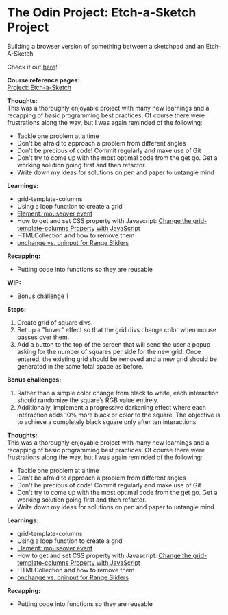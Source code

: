 # The Odin Project: Etch-a-Sketch Project

Building a browser version of something between a sketchpad and an Etch-A-Sketch

Check it out [here](https://jooomin.github.io/etch-a-sketch/)!

**Course reference pages:** \
[Project: Etch-a-Sketch](https://www.theodinproject.com/lessons/foundations-etch-a-sketch)

**Thoughts:** \
This was a thoroughly enjoyable project with many new learnings and a recapping of basic programming best practices. Of course there were frustrations along the way, but I was again reminded of the following:
- Tackle one problem at a time
- Don't be afraid to approach a problem from different angles
- Don't be precious of code! Commit regularly and make use of Git
- Don't try to come up with the most optimal code from the get go. Get a working solution going first and then refactor.
- Write down my ideas for solutions on pen and paper to untangle mind

**Learnings:**
- grid-template-columns
- Using a loop function to create a grid
- [Element: mouseover event](https://developer.mozilla.org/en-US/docs/Web/API/Element/mouseover_event#event_properties)
- How to get and set CSS property with Javascript: [Change the grid-template-columns Property with JavaScript](https://www.w3schools.com/cssref/tryit.php?filename=trycss_js_grid-template-columns)
- HTMLCollection and how to remove them
- [onchange vs. oninput for Range Sliders](https://www.impressivewebs.com/onchange-vs-oninput-for-range-sliders/)

**Recapping:**
- Putting code into functions so they are reusable

**WIP:**
- Bonus challenge 1

**Steps:**
1. Create grid of square divs.
2. Set up a "hover" effect so that the grid divs change color when mouse passes over them.
3. Add a button to the top of the screen that will send the user a popup asking for the number of squares per side for the new grid. Once entered, the existing grid should be removed and a new grid should be generated in the same total space as before.

**Bonus challenges:**
1. Rather than a simple color change from black to white, each interaction should randomize the square’s RGB value entirely.
2. Additionally, implement a progressive darkening effect where each interaction adds 10% more black or color to the square. The objective is to achieve a completely black square only after ten interactions.


**Thoughts:** \
This was a thoroughly enjoyable project with many new learnings and a recapping of basic programming best practices. Of course there were frustrations along the way, but I was again reminded of the following:
- Tackle one problem at a time
- Don't be afraid to approach a problem from different angles
- Don't be precious of code! Commit regularly and make use of Git
- Don't try to come up with the most optimal code from the get go. Get a working solution going first and then refactor.
- Write down my ideas for solutions on pen and paper to untangle mind

**Learnings:**
- grid-template-columns
- Using a loop function to create a grid
- [Element: mouseover event](https://developer.mozilla.org/en-US/docs/Web/API/Element/mouseover_event#event_properties)
- How to get and set CSS property with Javascript: [Change the grid-template-columns Property with JavaScript](https://www.w3schools.com/cssref/tryit.php?filename=trycss_js_grid-template-columns)
- HTMLCollection and how to remove them
- [onchange vs. oninput for Range Sliders](https://www.impressivewebs.com/onchange-vs-oninput-for-range-sliders/)

**Recapping:**
- Putting code into functions so they are reusable

